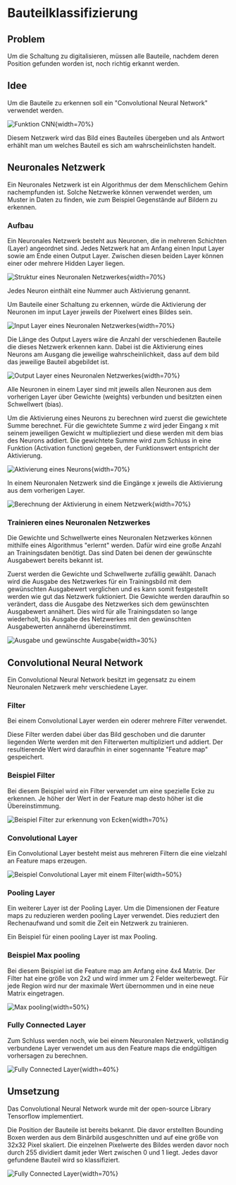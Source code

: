 # Bauteilklassifizierung

## Problem

Um die Schaltung zu digitalisieren, müssen alle Bauteile, nachdem deren Position gefunden worden ist, noch richtig erkannt werden.

## Idee

Um die Bauteile zu erkennen soll ein "Convolutional Neural Network" verwendet werden.

![Funktion CNN](.\Dateien\cnn.png){width=70%}

Diesem Netzwerk wird das Bild eines Bauteiles übergeben und als Antwort erhählt man um welches Bauteil es sich am wahrscheinlichsten handelt.

## Neuronales Netzwerk

Ein Neuronales Netzwerk ist ein Algorithmus der dem Menschlichem Gehirn nachempfunden ist. Solche Netzwerke können verwendet werden, um Muster in Daten zu finden, wie zum Beispiel Gegenstände auf Bildern zu erkennen.

### Aufbau

Ein Neuronales Netzwerk besteht aus Neuronen, die in mehreren Schichten (Layer) angeordnet sind. Jedes Netzwerk hat am Anfang einen Input Layer sowie am Ende einen Output Layer. Zwischen diesen beiden Layer können einer oder mehrere Hidden Layer liegen.

![Struktur eines Neuronalen Netzwerkes](.\Dateien\aufbauNN.png){width=70%}

Jedes Neuron einthält eine Nummer auch Aktivierung genannt.

Um Bauteile einer Schaltung zu erkennen, würde die Aktivierung der Neuronen im input Layer jeweils der Pixelwert eines Bildes sein.

![Input Layer eines Neuronalen Netzwerkes](.\Dateien\inputLayer.png){width=70%}

Die Länge des Output Layers wäre die Anzahl der verschiedenen Bauteile die dieses Netzwerk erkennen kann. Dabei ist die Aktivierung eines Neurons am Ausgang die jeweilige wahrscheinlichkeit, dass auf dem bild das jeweilige Bauteil abgebildet ist. 

![Output Layer eines Neuronalen Netzwerkes](.\Dateien\outputLayer.png){width=70%}


Alle Neuronen in einem Layer sind mit jeweils allen Neuronen aus dem vorherigen Layer über Gewichte (weights) verbunden und besitzten einen Schwellwert (bias).


Um die Aktivierung eines Neurons zu berechnen wird zuerst die gewichtete Summe berechnet. Für die gewichtete Summe z wird jeder Eingang x mit seinem jeweiligen Gewicht w multiplieziert und diese werden mit dem bias  des Neurons addiert. Die gewichtete Summe wird zum Schluss in eine Funktion (Activation function) gegeben, der Funktionswert entspricht der Aktivierung.

![Aktivierung eines Neurons](.\Dateien\singleNeuron.png){width=70%}

In einem Neuronalen Netzwerk sind die Eingänge x jeweils die Aktivierung aus dem vorherigen Layer.

![Berechnung der Aktivierung in einem Netzwerk](.\Dateien\calculate.png){width=70%}

### Trainieren eines Neuronalen Netzwerkes

Die Gewichte und Schwellwerte eines Neuronalen Netzwerkes können mithilfe eines Algorithmus "erlernt" werden.
Dafür wird eine große Anzahl an Trainingsdaten benötigt. Das sind Daten bei denen der gewünschte Ausgabewert bereits bekannt ist. 

Zuerst werden die Gewichte und Schwellwerte zufällig gewählt. Danach wird die Ausgabe des Netzwerkes für ein Trainingsbild mit dem gewünschten Ausgabewert verglichen und es kann somit festgestellt werden wie gut das Netzwerk fuktioniert. Die Gewichte werden daraufhin so verändert, dass die Ausgabe des Netzwerkes sich dem gewünschten Ausgabewert annähert. Dies wird für alle Trainingsdaten so lange wiederholt, bis Ausgabe des Netzwerkes mit den gewünschten Ausgabewerten annähernd übereinstimmt.

![Ausgabe und gewünschte Ausgabe](.\Dateien\loss.png){width=30%}


## Convolutional Neural Network

Ein Convolutional Neural Network besitzt im gegensatz zu einem Neuronalen Netzwerk mehr verschiedene Layer.


### Filter

Bei einem Convolutional Layer werden ein oderer mehrere Filter verwendet.

Diese Filter werden dabei über das Bild geschoben und die darunter liegenden Werte werden mit den Filterwerten multipliziert und addiert. Der resultierende Wert wird daraufhin in einer sogennante "Feature map" gespeichert.

### Beispiel Filter

Bei diesem Beispiel wird ein Filter verwendet um eine spezielle Ecke zu erkennen. Je höher der Wert in der Feature map desto höher ist die Übereinstimmung. 

![Beispiel Filter zur erkennung von Ecken](.\Dateien\filter.png){width=70%}

### Convolutional Layer

Ein Convolutional Layer besteht meist aus mehreren Filtern die eine vielzahl an Feature maps erzeugen.

![Beispiel Convolutional Layer mit einem Filter](.\Dateien\convLayer.png){width=50%}

### Pooling Layer

Ein weiterer Layer ist der Pooling Layer. Um die Dimensionen der Feature maps zu reduzieren werden pooling Layer verwendet. Dies reduziert den Rechenaufwand und somit die Zeit ein Netzwerk zu trainieren.

Ein Beispiel für einen pooling Layer ist max Pooling.

### Beispiel Max pooling

Bei diesem Beispiel ist die Feature map am Anfang eine 4x4 Matrix. Der Filter hat eine größe von 2x2 und wird immer um 2 Felder weiterbewegt. Für jede Region wird nur der maximale Wert übernommen und in eine neue Matrix eingetragen.

![Max pooling](.\Dateien\pooling.png){width=50%}

### Fully Connected Layer

Zum Schluss werden noch, wie bei einem Neuronalen Netzwerk, vollständig verbundene Layer verwendet um aus den Feature maps die endgültigen vorhersagen zu berechnen.

![Fully Connected Layer](.\Dateien\dense.png){width=40%}

## Umsetzung

Das Convolutional Neural Network wurde mit der open-source Library Tensorflow implementiert.

Die Position der Bauteile ist bereits bekannt. Die davor erstellten Bounding Boxen werden aus dem Binärbild ausgeschnitten und auf eine größe von 32x32 Pixel skaliert. Die einzelnen Pixelwerte des Bildes werden davor noch durch 255 dividiert damit jeder Wert zwischen 0 und 1 liegt. Jedes davor gefundene Bauteil wird so klassifiziert.

![Fully Connected Layer](.\Dateien\box.png){width=70%}

